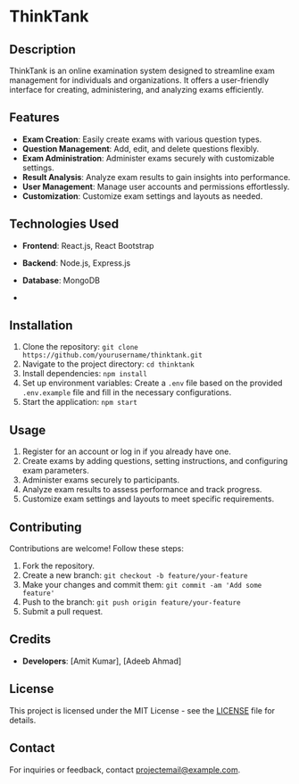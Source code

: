 # ThinkTank

## Description
ThinkTank is an online examination system designed to streamline exam management for individuals and organizations. It offers a user-friendly interface for creating, administering, and analyzing exams efficiently.

## Features
- **Exam Creation**: Easily create exams with various question types.
- **Question Management**: Add, edit, and delete questions flexibly.
- **Exam Administration**: Administer exams securely with customizable settings.
- **Result Analysis**: Analyze exam results to gain insights into performance.
- **User Management**: Manage user accounts and permissions effortlessly.
- **Customization**: Customize exam settings and layouts as needed.

## Technologies Used
- **Frontend**: React.js, React Bootstrap
- **Backend**: Node.js, Express.js
- **Database**: MongoDB

- 
## Installation
1. Clone the repository: `git clone https://github.com/yourusername/thinktank.git`
2. Navigate to the project directory: `cd thinktank`
3. Install dependencies: `npm install`
4. Set up environment variables: Create a `.env` file based on the provided `.env.example` file and fill in the necessary configurations.
5. Start the application: `npm start`

## Usage
1. Register for an account or log in if you already have one.
2. Create exams by adding questions, setting instructions, and configuring exam parameters.
3. Administer exams securely to participants.
4. Analyze exam results to assess performance and track progress.
5. Customize exam settings and layouts to meet specific requirements.

## Contributing
Contributions are welcome! Follow these steps:
1. Fork the repository.
2. Create a new branch: `git checkout -b feature/your-feature`
3. Make your changes and commit them: `git commit -am 'Add some feature'`
4. Push to the branch: `git push origin feature/your-feature`
5. Submit a pull request.

## Credits
- **Developers**: [Amit Kumar], [Adeeb Ahmad]

## License
This project is licensed under the MIT License - see the [LICENSE](LICENSE) file for details.

## Contact
For inquiries or feedback, contact [projectemail@example.com](mailto:projectemail@example.com).
